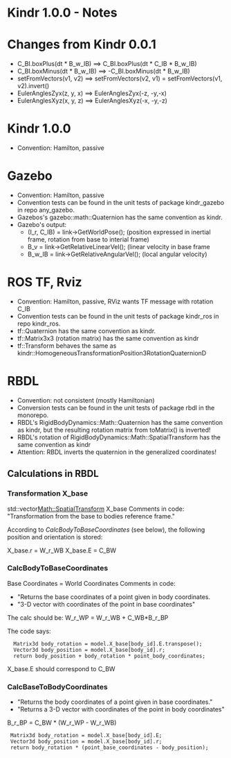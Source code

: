 # Kindr 1.0.0 - Notes

# Changes from Kindr 0.0.1

* C_BI.boxPlus(dt * B_w_IB) ==> C_BI.boxPlus(dt * C_IB * B_w_IB)
* C_BI.boxMinus(dt *  B_w_IB) ==>  -C_BI.boxMinus(dt * B_w_IB)
* setFromVectors(v1, v2) ==> setFromVectors(v2, v1) = setFromVectors(v1, v2).invert()
* EulerAnglesZyx(z, y, x) ==> EulerAnglesZyx(-z, -y,-x)
* EulerAnglesXyz(x, y, z) ==> EulerAnglesXyz(-x, -y,-z)

# Kindr 1.0.0
* Convention: Hamilton, passive

# Gazebo

* Convention: Hamilton, passive
* Convention tests can be found in the unit tests of package kindr_gazebo in repo any_gazebo.
* Gazebos's gazebo::math::Quaternion has the same convention as kindr.
* Gazebo's output:
    - (I_r, C_IB) = link->GetWorldPose(); 	(position expressed in inertial frame, rotation from base to interial frame)
    - B_v = link->GetRelativeLinearVel(); 	(linear velocity in base frame
    - B_w_IB = link->GetRelativeAngularVel(); 	(local angular velocity) 

# ROS TF, Rviz

* Convention: Hamilton, passive, RViz wants TF message with rotation C_IB
* Convention tests can be found in the unit tests of package kindr_ros in repo kindr_ros.
* tf::Quaternion has the same convention as kindr.
* tf::Matrix3x3 (rotation matrix) has the same convention as kindr
* tf::Transform behaves the same as kindr::HomogeneousTransformationPosition3RotationQuaternionD
    
    
# RBDL

* Convention: not consistent (mostly Hamiltonian)
* Conversion tests can be found in the unit tests of package rbdl in the monorepo.
* RBDL's RigidBodyDynamics::Math::Quaternion has the same convention as kindr, but the resulting rotation matrix from toMatrix() is inverted!
* RBDL's rotation of RigidBodyDynamics::Math::SpatialTransform has the same convention as kindr
* Attention: RBDL inverts the quaternion in the generalized coordinates!

## Calculations in RBDL

### Transformation X_base
std::vector<Math::SpatialTransform> X_base
Comments in code: "Transformation from the base to bodies reference frame."

According to *CalcBodyToBaseCoordinates* (see below), the following position and orientation is stored:

X_base.r = W_r_WB
X_base.E = C_BW


### CalcBodyToBaseCoordinates
Base Coordinates = World Coordinates
Comments in code: 
* "Returns the base coordinates of a point given in body coordinates.
* "3-D vector with coordinates of the point in base coordinates"

The calc should be: W_r_WP = W_r_WB + C_WB*B_r_BP

The code says:

```
  Matrix3d body_rotation = model.X_base[body_id].E.transpose();
  Vector3d body_position = model.X_base[body_id].r; 
  return body_position + body_rotation * point_body_coordinates;
```

X_base.E should correspond to C_BW


### CalcBaseToBodyCoordinates 

* "Returns the body coordinates of a point given in base coordinates."
* "Returns a 3-D vector with coordinates of the point in body coordinates"

B_r_BP = C_BW * (W_r_WP - W_r_WB)

```
 Matrix3d body_rotation = model.X_base[body_id].E;
 Vector3d body_position = model.X_base[body_id].r;
 return body_rotation * (point_base_coordinates - body_position);
```





  

